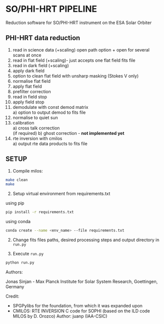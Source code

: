 # SO/PHI-HRT PIPELINE

Reduction software for SO/PHI-HRT instrument on the ESA Solar Orbiter
## PHI-HRT data reduction
1. read in science data (+scaling) open path option + open for several scans at once
2. read in flat field (+scaling)- just accepts one flat field fits file
3. read in dark field (+scaling)
4. apply dark field
5. option to clean flat field with unsharp masking (Stokes V only)
6. normalise flat field
7. apply flat field
8. prefilter correction
9. read in field stop
10. apply field stop
11. demodulate with const demod matrix <br />
        a) option to output demod to fits file <br />
12. normalise to quiet sun
13. calibration <br />
        a) cross talk correction <br />
        (if required) b) ghost correction - **not implemented yet** <br />
14. rte inversion with cmilos <br />
        a) output rte data products to fits file <br />
## SETUP

1. Compile milos:

```bash
make clean
make
```
        
2. Setup virtual environment from requirements.txt

using pip
```bash
pip install -r requirements.txt
```
using conda
```bash
conda create --name <env_name> --file requirements.txt
```
2. Change fits files paths, desired processing steps and output directory in ```run.py```

3. Execute ```run.py```

```bash
python run.py
```

Authors: <br />

Jonas Sinjan - Max Planck Institute for Solar System Research, Goettingen, Germany

Credit: <br />

- SPGPylibs for the foundation, from which it was expanded upon
- CMILOS: RTE INVERSION C code for SOPHI (based on the ILD code MILOS by D. Orozco) Author: juanp (IAA-CSIC)